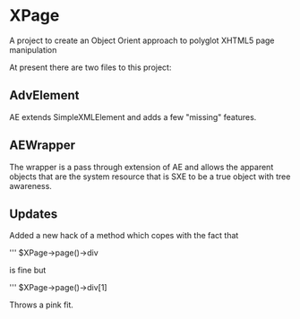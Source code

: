 # XPage
A project to create an Object Orient approach to polyglot XHTML5 page manipulation

At present there are two files to this project:

## AdvElement
AE extends SimpleXMLElement and adds a few "missing" features.

## AEWrapper
The wrapper is a pass through extension of AE and allows the apparent objects 
that are the system resource that is SXE to be a true object with tree awareness.

## Updates

Added a new hack of a method which copes with the fact that 

''' $XPage->page()->div 

is fine but

''' $XPage->page()->div[1]

Throws a pink fit.